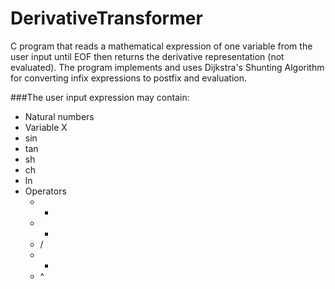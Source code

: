 # DerivativeTransformer

C program that reads a mathematical expression of one variable from the user input until EOF then returns the derivative representation (not evaluated). 
The program implements and uses Dijkstra's Shunting Algorithm for converting infix expressions to postfix and evaluation.

###The user input expression may contain:
- Natural numbers
- Variable X
- sin
- tan
- sh
- ch
- ln
- Operators
  - +
  - -
  - /
  - *
  - ^

